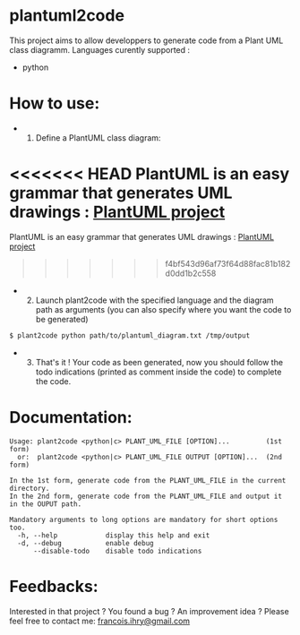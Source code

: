 # plantuml2code
This project aims to allow developpers to generate code from a Plant UML class diagramm.
Languages curently supported :
  - python

# How to use:

- 1) Define a PlantUML class diagram:

<<<<<<< HEAD
 PlantUML is an easy grammar that generates UML drawings : [PlantUML project](https://nodesource.com/products/nsolid)
=======
 PlantUML is an easy grammar that generates UML drawings : [PlantUML project](http://plantuml.com/class-diagram)
>>>>>>> f4bf543d96af73f64d88fac81b182d0dd1b2c558

- 2) Launch plant2code with the specified language and the diagram path as arguments (you can also specify where you want the code to be generated)
```sh
$ plant2code python path/to/plantuml_diagram.txt /tmp/output
```

- 3) That's it ! Your code as been generated, now you should follow the todo indications (printed as comment inside the code) to complete the code.

# Documentation:
```
Usage: plant2code <python|c> PLANT_UML_FILE [OPTION]...         (1st form)
  or:  plant2code <python|c> PLANT_UML_FILE OUTPUT [OPTION]...  (2nd form)

In the 1st form, generate code from the PLANT_UML_FILE in the current directory.
In the 2nd form, generate code from the PLANT_UML_FILE and output it in the OUPUT path.

Mandatory arguments to long options are mandatory for short options too.
  -h, --help            display this help and exit
  -d, --debug           enable debug
      --disable-todo    disable todo indications
```
# Feedbacks:

Interested in that project ? You found a bug ? An improvement idea ?
Please feel free to contact me: francois.ihry@gmail.com
